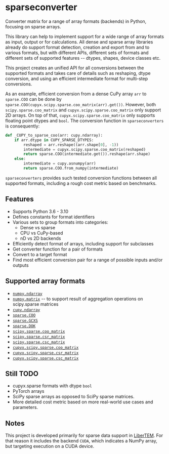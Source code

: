 # sparseconverter
Converter matrix for a range of array formats (backends) in Python, focusing on sparse arrays.

This library can help to implement support for a wide range of array formats as input, output or
for calculations. All dense and sparse array libraries already do support format detection, creation and export from and to various formats,
but with different APIs, different sets of formats and different sets of supported features -- dtypes, shapes, device classes etc.

This project creates an unified API for all conversions between the supported formats and takes care of details such as reshaping,
dtype conversion, and using an efficient intermediate format for multi-step conversions.

As an example, efficient conversion from a dense CuPy array `arr` to `sparse.COO` can be done by `sparse.COO(cupyx.scipy.sparse.coo_matrix(arr).get())`.
However, both `scipy.sparse.coo_matrix` and `cupyx.scipy.sparse.coo_matrix` only support 2D arrays. On top of that, `cupyx.scipy.sparse.coo_matrix`
only supports floating point dtypes and `bool`. The conversion function in `sparseconverters` is consequently:

```python
def _CUPY_to_sparse_coo(arr: cupy.ndarray):
    if arr.dtype in CUPY_SPARSE_DTYPES:
        reshaped = arr.reshape((arr.shape[0], -1))
        intermediate = cupyx.scipy.sparse.coo_matrix(reshaped)
        return sparse.COO(intermediate.get()).reshape(arr.shape)
    else:
        intermediate = cupy.asnumpy(arr)
        return sparse.COO.from_numpy(intermediate)
```

`sparseconverters` provides such tested conversion functions between all supported formats,
including a rough cost metric based on benchmarks.

## Features
* Supports Python 3.6 - 3.10
* Defines constants for format identifiers
* Various sets to group formats into categories:
  * Dense vs sparse
  * CPU vs CuPy-based
  * nD vs 2D backends
* Efficiently detect format of arrays, including support for subclasses
* Get converter function for a pair of formats
* Convert to a target format
* Find most efficient conversion pair for a range of possible inputs and/or outputs

## Supported array formats
* [`numpy.ndarray`](https://numpy.org/doc/stable/reference/generated/numpy.ndarray.html)
* [`numpy.matrix`](https://numpy.org/doc/stable/reference/generated/numpy.matrix.html) -- to support result of aggregation operations on scipy.sparse matrices
* [`cupy.ndarray`](https://docs.cupy.dev/en/stable/reference/generated/cupy.ndarray.html)
* [`sparse.COO`](https://sparse.pydata.org/en/stable/generated/sparse.COO.html)
* [`sparse.GCXS`](https://sparse.pydata.org/en/stable/generated/sparse.GCXS.html)
* [`sparse.DOK`](https://sparse.pydata.org/en/stable/generated/sparse.DOK.html)
* [`scipy.sparse.coo_matrix`](https://docs.scipy.org/doc/scipy/reference/generated/scipy.sparse.coo_matrix.html)
* [`scipy.sparse.csr_matrix`](https://docs.scipy.org/doc/scipy/reference/generated/scipy.sparse.csr_matrix.html)
* [`scipy.sparse.csc_matrix`](https://docs.scipy.org/doc/scipy/reference/generated/scipy.sparse.csc_matrix.html)
* [`cupyx.scipy.sparse.coo_matrix`](https://docs.cupy.dev/en/stable/reference/generated/cupyx.scipy.sparse.coo_matrix.html)
* [`cupyx.scipy.sparse.csr_matrix`](https://docs.cupy.dev/en/stable/reference/generated/cupyx.scipy.sparse.csr_matrix.html)
* [`cupyx.scipy.sparse.csc_matrix`](https://docs.cupy.dev/en/stable/reference/generated/cupyx.scipy.sparse.csc_matrix.html)

## Still TODO

* cupyx.sparse formats with dtype `bool`
* PyTorch arrays
* SciPy sparse arrays as opposed to SciPy sparse matrices.
* More detailed cost metric based on more real-world use cases and parameters.

## Notes

This project is developed primarily for sparse data support in [LiberTEM](https://libertem.github.io). For that reason it includes
the backend `CUDA`, which indicates a NumPy array, but targeting execution on a CUDA device.
